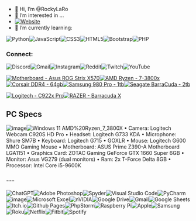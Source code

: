 - 👋 Hi, I’m @RockyLaRo
- 👀 I’m interested in ...
- [![Website](https://img.shields.io/badge/Website-000000?logo=github&style=flat-square&logoColor=white)](https://RockyLaRo.github.io)
- 🌱 I’m currently learning:
  
![Python](https://img.shields.io/badge/python-3670A0?style=for-the-badge&logo=python&logoColor=ffdd54)![JavaScript](https://img.shields.io/badge/javascript-%23323330.svg?style=for-the-badge&logo=javascript&logoColor=%23F7DF1E)![CSS3](https://img.shields.io/badge/css3-%231572B6.svg?style=for-the-badge&logo=css3&logoColor=white)![HTML5](https://img.shields.io/badge/html5-%23E34F26.svg?style=for-the-badge&logo=html5&logoColor=white)![Bootstrap](https://img.shields.io/badge/bootstrap-%238511FA.svg?style=for-the-badge&logo=bootstrap&logoColor=white)![PHP](https://img.shields.io/badge/php-%23777BB4.svg?style=for-the-badge&logo=php&logoColor=white)

### Connect:
![Discord](https://img.shields.io/badge/roc.ky-Discord-%235865F2.svg?style=for-the-badge&logo=discord&logoColor=white)![Gmail](https://img.shields.io/badge/Gmail-D14836?style=for-the-badge&logo=gmail&logoColor=white)![Instagram](https://img.shields.io/badge/Instagram-%23E4405F.svg?style=for-the-badge&logo=Instagram&logoColor=white)![Reddit](https://img.shields.io/badge/Reddit-%23FF4500.svg?style=for-the-badge&logo=Reddit&logoColor=white)![Twitch](https://img.shields.io/badge/Twitch-%239146FF.svg?style=for-the-badge&logo=Twitch&logoColor=white)![YouTube](https://img.shields.io/badge/YouTube-%23FF0000.svg?style=for-the-badge&logo=YouTube&logoColor=white)



[![Motherboard - Asus ROG Strix X570](https://img.shields.io/static/v1?label=Motherboard&message=Asus+ROG+Strix+X570&color=2ea44f)](https://rog.asus.com/us/motherboards/rog-strix/rog-strix-x570-e-gaming-model/helpdesk_download/)[![AMD Ryzen - 7-3800x](https://img.shields.io/static/v1?label=AMD+Ryzen&message=7-3800x&color=ed1c24)](https://www.amd.com/en/support/cpu/amd-ryzen-processors/amd-ryzen-7-desktop-processors/amd-ryzen-7-3800x)[![Corsair DDR4 - 64gb](https://img.shields.io/static/v1?label=Corsair+DDR4&message=64gb&color=ECE81A)](https://www.corsair.com/us/en/p/memory/cmw32gx4m2e3200c16/vengeancea-rgb-pro-32gb-2-x-16gb-ddr4-dram-3200mhz-c16-memory-kit-a-black-cmw32gx4m2e3200c16#tab-techspecs)[![Samsung 980 Pro - 1tb](https://img.shields.io/static/v1?label=Samsung+980+Pro&message=1tb&color=1428A0)](https://www.samsung.com/us/computing/memory-storage/solid-state-drives/980-pro-pcie-4-0-nvme-ssd-1tb-mz-v8p1t0b-am/#support)[![Seagate BarraCuda - 2tb](https://img.shields.io/static/v1?label=Seagate+BarraCuda&message=2tb&color=6abf4a)](https://www.seagate.com/content/dam/seagate/migrated-assets/www-content/product-content/barracuda-fam/barracuda-new/en-us/docs/100817550n.pdf)

[![Logitech - C922x Pro](https://img.shields.io/static/v1?label=Logitech&message=C922x+Pro&color=00ebd0)](https://support.logi.com/hc/en-us/articles/360053977993-Downloads-C922x-Pro-Stream-1080p-Webcam)[![RAZER  - Barracuda X](https://img.shields.io/static/v1?label=RAZER+&message=Barracuda+X&color=44d62c)](https://mysupport.razer.com/app/answers/detail/a_id/5521)

## PC Specs
![image](https://img.shields.io/badge/AMD%20Ryzen_7_3800X-ED1C24?style=for-the-badge&logo=amd&logoColor=white)![Windows 11](https://img.shields.io/badge/Windows%2011-%230079d5.svg?style=for-the-badge&logo=Windows%2011&logoColor=white)
AMD%20Ryzen_7_3800X
• Camera: Logitech Webcam C920S HD Pro
• Headset: Logitech G733 KDA
• Microphone: Shure SM7B
• Keyboard: Logitech G715
• GOXLR
• Mouse: Logitech G600 MMO Gaming Mouse
• Motherboard: ASUS Prime Z390-A Motherboard LGA1151
• Graphics Card: ZOTAC Gaming GeForce GTX 1660 Super 6GB
• Monitor: Asus VG279 (dual monitors)
• Ram: 2x T-Force Delta 8GB
• Processor: Intel Core i5-9600K



### ---
![ChatGPT](https://img.shields.io/badge/chatGPT-74aa9c?style=for-the-badge&logo=openai&logoColor=white)![Adobe Photoshop](https://img.shields.io/badge/adobe%20photoshop-%2331A8FF.svg?style=for-the-badge&logo=adobe%20photoshop&logoColor=white)![Spyder](https://img.shields.io/badge/Spyder-838485?style=for-the-badge&logo=spyder%20ide&logoColor=maroon)![Visual Studio Code](https://img.shields.io/badge/Visual%20Studio%20Code-0078d7.svg?style=for-the-badge&logo=visual-studio-code&logoColor=white)![PyCharm](https://img.shields.io/badge/pycharm-143?style=for-the-badge&logo=pycharm&logoColor=black&color=black&labelColor=green)![image](https://img.shields.io/badge/JSFiddle-0084FF?style=for-the-badge&logo=JSFiddle&logoColor=white)![Microsoft Excel](https://img.shields.io/badge/Microsoft_Excel-217346?style=for-the-badge&logo=microsoft-excel&logoColor=white)![nVIDIA](https://img.shields.io/badge/nVIDIA-%2376B900.svg?style=for-the-badge&logo=nVIDIA&logoColor=white)![Google Drive](https://img.shields.io/badge/Google%20Drive-4285F4?style=for-the-badge&logo=googledrive&logoColor=white)![Gmail](https://img.shields.io/badge/Gmail-D14836?style=for-the-badge&logo=gmail&logoColor=white)![Google Sheets](https://img.shields.io/badge/Google%20Sheets-34A853?style=for-the-badge&logo=google-sheets&logoColor=white)![Itch.io](https://img.shields.io/badge/Itch-%23FF0B34.svg?style=for-the-badge&logo=Itch.io&logoColor=white)![Github Pages](https://img.shields.io/badge/github%20pages-121013?style=for-the-badge&logo=github&logoColor=white)![PhpStorm](https://img.shields.io/badge/phpstorm-143?style=for-the-badge&logo=phpstorm&logoColor=black&color=black&labelColor=darkorchid)![Raspberry Pi](https://img.shields.io/badge/-RaspberryPi-C51A4A?style=for-the-badge&logo=Raspberry-Pi)![Apple](https://img.shields.io/badge/Apple-%23000000.svg?style=for-the-badge&logo=apple&logoColor=white)![Samsung](https://img.shields.io/badge/Samsung-%231428A0.svg?style=for-the-badge&logo=samsung&logoColor=white)![Roku](https://img.shields.io/badge/roku-6f1ab1?style=for-the-badge&logo=roku&logoColor=white)![Netflix](https://img.shields.io/badge/Netflix-E50914?style=for-the-badge&logo=netflix&logoColor=white)![Fitbit](https://img.shields.io/badge/fitbit-00B0B9?style=for-the-badge&logo=fitbit&logoColor=white)![Spotify](https://img.shields.io/badge/Spotify-1ED760?style=for-the-badge&logo=spotify&logoColor=white)












